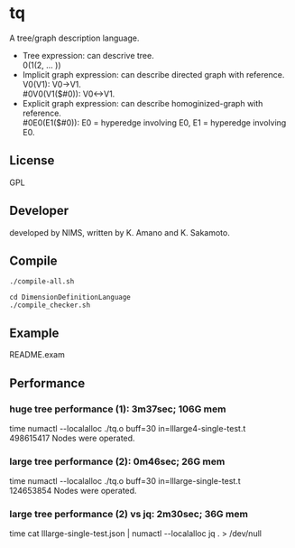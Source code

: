 # tq
A tree/graph description language.
- Tree expression: can descrive tree.    
    0(1(2, ... ))
- Implicit graph expression: can describe directed graph with reference.    
    V0(V1): V0->V1.    
    #0V0(V1($#0)): V0<->V1.    
- Explicit graph expression: can describe homoginized-graph with reference.    
    #0E0(E1($#0)): E0 = hyperedge involving E0, E1 = hyperedge involving E0.

## License
GPL    

## Developer
developed by NIMS,
written by K. Amano and K. Sakamoto.

## Compile
```
./compile-all.sh
```

```
cd DimensionDefinitionLanguage
./compile_checker.sh
```
## Example
README.exam

## Performance
### huge tree performance (1): 3m37sec; 106G mem
time numactl --localalloc ./tq.o buff=30 in=lllarge4-single-test.t    
498615417 Nodes were operated.

### large tree performance (2): 0m46sec; 26G mem 
time numactl --localalloc ./tq.o buff=30 in=lllarge-single-test.t    
124653854 Nodes were operated.

### large tree performance (2) vs jq:  2m30sec; 36G mem
time cat lllarge-single-test.json | numactl --localalloc jq . > /dev/null


